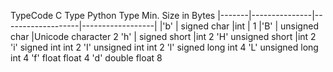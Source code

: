 
TypeCode    C Type	     Python Type	      Min. Size in Bytes
|-------|---------------|-------------------|------------------|
|'b'	| signed char	|int	            |       1
|'B'	| unsigned char	|Unicode character	       2
'h'	    | signed short	|int	                       2
'H'    	 unsigned short	|int	                   2
'i'   	 signed int	     int	                   2
'I'	     unsigned int	 int              	       2
'l'	     signed long	 int	                    4
'L'	     unsigned long	 int	                    4
'f'	     float	         float	                    4
'd'	     double	         float	                    8

